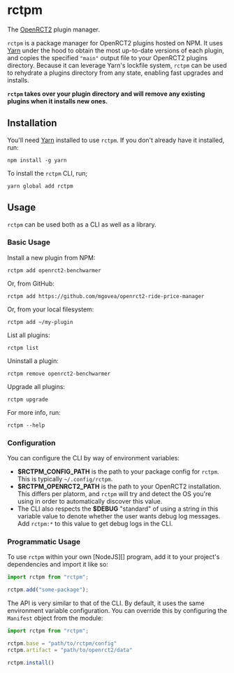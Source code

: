 # rctpm

The [OpenRCT2][] plugin manager.

`rctpm` is a package manager for OpenRCT2 plugins hosted on NPM. It uses
[Yarn][] under the hood to obtain the most up-to-date versions of each
plugin, and copies the specified `"main"` output file to your OpenRCT2
plugins directory. Because it can leverage Yarn's lockfile system,
`rctpm` can be used to rehydrate a plugins directory from any state,
enabling fast upgrades and installs.

**`rctpm` takes over your plugin directory and will remove any existing plugins when it installs new ones.**

## Installation

You'll need [Yarn][] installed to use `rctpm`.
If you don't already have it installed, run:

    npm install -g yarn

To install the `rctpm` CLI, run;

    yarn global add rctpm

## Usage

`rctpm` can be used both as a CLI as well as a library.

### Basic Usage

Install a new plugin from NPM:

    rctpm add openrct2-benchwarmer

Or, from GitHub:

    rctpm add https://github.com/mgovea/openrct2-ride-price-manager

Or, from your local filesystem:

    rctpm add ~/my-plugin

List all plugins:

    rctpm list

Uninstall a plugin:

    rctpm remove openrct2-benchwarmer

Upgrade all plugins:

    rctpm upgrade

For more info, run:

    rctpm --help

### Configuration

You can configure the CLI by way of environment variables:

- **$RCTPM_CONFIG_PATH** is the path to your package config for `rctpm`.
  This is typically `~/.config/rctpm`.
- **$RCTPM_OPENRCT2_PATH** is the path to your OpenRCT2 installation.
  This differs per platorm, and `rctpm` will try and detect the OS you're
  using in order to automatically discover this value.
- The CLI also respects the **$DEBUG** "standard" of using a string in
  this variable value to denote whether the user wants debug log
  messages. Add `rctpm:*` to this value to get debug logs in the CLI.

### Programmatic Usage

To use `rctpm` within your own [NodeJS][] program, add it to your
project's dependencies and import it like so:

```typescript
import rctpm from "rctpm";

rctpm.add("some-package");
```

The API is very similar to that of the CLI. By default, it uses
the same environment variable configuration. You can override this by
configuring the `Manifest` object from the module:

```typescript
import rctpm from "rctpm";

rctpm.base = "path/to/rctpm/config"
rctpm.artifact = "path/to/openrct2/data"

rctpm.install()
```

[OpenRCT2]: https://openrct2.org/
[Yarn]: https://yarnpkg.com/
